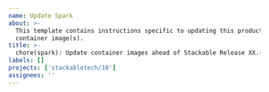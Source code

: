 ```yaml
---
name: Update Spark
about: >-
  This template contains instructions specific to updating this product and/or
  container image(s).
title: >-
  chore(spark): Update container images ahead of Stackable Release XX.(X)X
labels: []
projects: ['stackabletech/10']
assignees: ''
---
```


